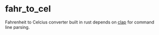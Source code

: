 # fahr_to_cel

Fahrenheit to Celcius converter built in rust depends on [clap](https://github.com/clap-rs/clap) for command line parsing.